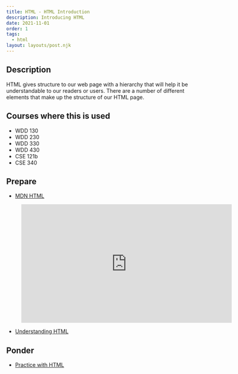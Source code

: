 ```yaml
---
title: HTML - HTML Introduction
description: Introducing HTML
date: 2021-11-01
order: 1
tags:
  - html
layout: layouts/post.njk
---
```


## Description

HTML gives structure to our web page with a hierarchy that will help it be understandable to our readers or users. There are a number of different elements that make up the structure of our HTML page.

## Courses where this is used

- WDD 130
- WDD 230
- WDD 330
- WDD 430
- CSE 121b
- CSE 340

## Prepare

- [MDN HTML](https://developer.mozilla.org/en-US/docs/Web/HTML)

<figure class="video-container">

<iframe width="560" height="315" src="https://www.youtube.com/embed/jxYtjiuPfLQ" title="YouTube video player" frameborder="0" allow="accelerometer; autoplay; clipboard-write; encrypted-media; gyroscope; picture-in-picture" allowfullscreen></iframe>
</figure>

- [Understanding HTML](prepare1)

## Ponder

- [Practice with HTML](ponder1/)
